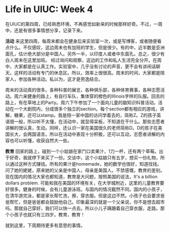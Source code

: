 
# Life in UIUC: Week 4

在UIUC的第四周，已经熟悉环境，不再感觉如新来的时候那样好奇。不过，一周中，还是有很多事情想分享，记录下来。

**活动**
来这里四周，每周末都会在健身后来实验室一次，或是写博客，或者随便看点什么。不仅感叹，这边周末也有加班的学生，但是很少。有的中，近半数是亚洲面孔，估计绝大部分是中国人。另外一半，以印度人或者中东面孔。总之，很少有白人周末在这里加班。
经过询问和观察，这边的工作和私人生活完全分开。在周中，大家都是在认真工作。实验室中，几乎没有讨论的声音，更不会有讲闲话聊天。这样的活动有专门的休息区。所以，效率上很很高。周末的时间，大家都是陪家人，参加各种活动。私以为，这才是劳逸结合。

周末的活动真的很多。各种科普的展览，各种俱乐部，各种体育赛事，各种志愿活动。周六来健身的路上，有自行车队，集体穿的橙色的Illinois字样的队服。回去的路上，有在草地上的Party。周六下午参加了一个面向儿童的脑知识科普活动。活动在一个大剧院内，分成很多个独立的section。每个section都有相应的游戏，讲解，糖果，还可以stamp。我是陪一家中国的访问学着去的，简称Z。Z的孩子英语很一般，所以听不太懂，在活动中，就显得呆板，不知道在干什么。那些志愿者讲解的很认真，生动。同样，还认识一家在美国很久的老师简称D。D的孩子在美国长大，会两国语言。所以在活动中表现十分积极，还可以互动，志愿者讲解的内容也可以听懂，收获自然大一些。

**教育**
回家的路上，碰到一个小姑娘在家门口卖果汁，1刀一杯，还有两个草莓。出于好奇，我就停下来买了一份。交谈中，这个小姑娘只有五岁，想买一份礼物，所以通过这种方式赚钱。所有的果汁是homemade，她的数学也很好，知道找钱。问了她的姥姥，原来她的父亲是中国人，母亲是美国人。不禁感慨，教育的差别。
现在国内的情况大家也都知道，教育是大问题，按照美国的说法，It's a billion dollars problem. 可能和我在美国的环境有关，在大学城附近，这里的儿童教育要好很多。健身的时候，会有儿童游泳班。与国内的情况截然不同。国内的小孩子，在清华游完泳，都是家长帮忙洗，擦，穿衣服。但是这边不然。小孩子也会要求爸爸帮忙，但是爸爸都会鼓励他自己。印象最深的就是一个父亲说，你不是想去超市吗，那就自己穿好，我们可以快一点去。所以小儿子蹒跚着自己穿衣服，走路。那个小孩子也就只有三四岁。教育，教育！

就到这里，下周期待更多有意思的事情。